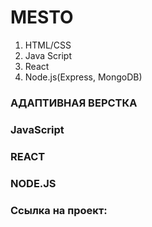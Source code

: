 # MESTO

1. HTML/CSS
2. Java Script
3. React
4. Node.js(Express, MongoDB)

### АДАПТИВНАЯ ВЕРСТКА

### JavaScript

### REACT

### NODE.JS

### Ccылка на проект:
 
 
